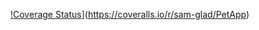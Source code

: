 [!Coverage Status](https://coveralls.io/repos/sam-glad/PetApp/badge.png)](https://coveralls.io/r/sam-glad/PetApp)
